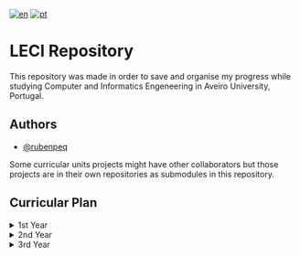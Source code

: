 [![en](https://img.shields.io/badge/lang-en-red.svg)](https://github.com/rubenpeq/LECI/blob/main/README.md)
[![pt](https://img.shields.io/badge/lang-pt-green.svg)](https://github.com/rubenpeq/LECI/blob/main/README-PT.md)

# LECI Repository

This repository was made in order to save and organise my progress while studying Computer and Informatics Engeneering in Aveiro University, Portugal.



## Authors

- [@rubenpeq](https://www.github.com/rubenpeq)

Some curricular units projects might have other collaborators but those projects are in their own repositories as submodules in this repository.


## Curricular Plan

<details>

<summary> 1st Year </summary>

### 1st Year

| Curricular Unit | Semester |
|      :---       |    :---:    |
| Introduction to Digital Systems           |  1  |
| Programming Fundamentals                  |  1  |
| Linear Algebra and Analytical Geometry    |  1  |
| Calculus I                                |  1  |
| Introduction to Computer Engineering      |  1  |
| Digital Systems Laboratory                |  2  |
| Object-Oriented Programming               |  2  |
| Computer Science Laboratories             |  2  |
| Calculus II                               |  2  |
| Discrete Mathematics                      |  2  |

</details>

<details>

<summary> 2nd Year </summary>

### 2nd Year

| Curricular Unit | Semester |
|      :---       |    :---:    |
| Algorithms and Data Structures        |  1  |
| Computer Architecture I               |  1  |
| Communication Networks I              |  1  |
| Mechanics and Electromagnetic Field   |  1  |
| <details><summary>**Transferable Skills I**</summary> Project Management <br /> Economics I <br /> Design Thinking </details> |  1  |
| Electronic Signals and Systems        |  2  |
| Communication Networks II             |  2  |
| Systems Analysis                      |  2  |
| Computer Architecture II              |  2  |
| <details><summary>**Transferable Skills II**</summary> Option I <br /> Option II <br /> Option III </details> |  2  |

</details>

<details>

<summary> 3rd Year </summary>

### 3rd Year

| Curricular Unit | Semester |
|      :---       |    :---:    |
| Project in Computer and Informatics Engineering               |  Anual  |
| Probabilistic Methods for Computer Engineering                |  1  |
| Artificial Intelligence                                       |  1  |
| Operating Systems                                             |  1  |
| Information and Organizational Security                       |  1  |
| Compilers                                                     |  2  |
| Human-Computer Interaction                                    |  2  |
| Databases                                                     |  2  |
| <details><summary>**Option I**</summary> Option I </details>  |  2  |

</details>
